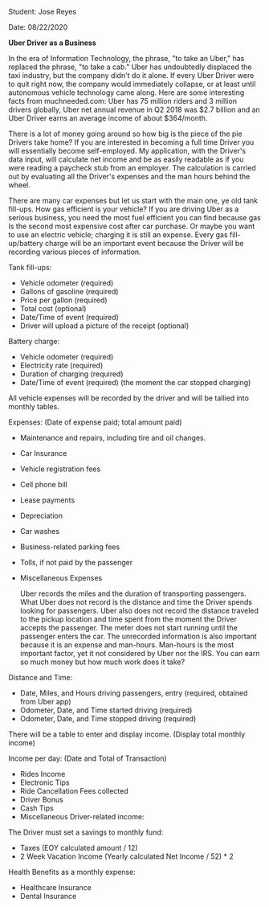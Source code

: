 Student: Jose Reyes

Date: 08/22/2020

**Uber Driver as a Business**

  In the era of Information Technology, the phrase, &quot;to take an Uber,&quot; has replaced the phrase, &quot;to take a cab.&quot; Uber has undoubtedly displaced the taxi industry, but the company didn&#39;t do it alone. If every Uber Driver were to quit right now, the company would immediately collapse, or at least until autonomous vehicle technology came along. Here are some interesting facts from muchneeded.com: Uber has 75 million riders and 3 million drivers globally, Uber net annual revenue in Q2 2018 was $2.7 billion and an Uber Driver earns an average income of about $364/month.

  There is a lot of money going around so how big is the piece of the pie Drivers take home? If you are interested in becoming a full time Driver you will essentially become self-employed. My application, with the Driver&#39;s data input, will calculate net income and be as easily readable as if you were reading a paycheck stub from an employer. The calculation is carried out by evaluating all the Driver&#39;s expenses and the man hours behind the wheel.

  There are many car expenses but let us start with the main one, ye old tank fill-ups. How gas efficient is your vehicle? If you are driving Uber as a serious business, you need the most fuel efficient you can find because gas Is the second most expensive cost after car purchase. Or maybe you want to use an electric vehicle; charging it is still an expense. Every gas fill-up/battery charge will be an important event because the Driver will be recording various pieces of information.

Tank fill-ups:

- Vehicle odometer (required)
- Gallons of gasoline (required)
- Price per gallon (required)
- Total cost (optional)
- Date/Time of event (required)
- Driver will upload a picture of the receipt (optional)

Battery charge:

- Vehicle odometer (required)
- Electricity rate (required)
- Duration of charging (required)
- Date/Time of event (required) (the moment the car stopped charging)

All vehicle expenses will be recorded by the driver and will be tallied into monthly tables.

Expenses: (Date of expense paid; total amount paid)

- Maintenance and repairs, including tire and oil changes.
- Car Insurance
- Vehicle registration fees
- Cell phone bill
- Lease payments
- Depreciation
- Car washes
- Business-related parking fees
- Tolls, if not paid by the passenger
- Miscellaneous Expenses

  Uber records the miles and the duration of transporting passengers. What Uber does not record is the distance and time the Driver spends looking for passengers. Uber also does not record the distance traveled to the pickup location and time spent from the moment the Driver accepts the passenger. The meter does not start running until the passenger enters the car. The unrecorded information is also important because it is an expense and man-hours. Man-hours is the most important factor, yet it not considered by Uber nor the IRS. You can earn so much money but how much work does it take?

Distance and Time:

- Date, Miles, and Hours driving passengers, entry (required, obtained from Uber app)
- Odometer, Date, and Time started driving (required)
- Odometer, Date, and Time stopped driving (required)

There will be a table to enter and display income. (Display total monthly income)

Income per day: (Date and Total of Transaction)

- Rides Income
- Electronic Tips
- Ride Cancellation Fees collected
- Driver Bonus
- Cash Tips
- Miscellaneous Driver-related income:

The Driver must set a savings to monthly fund:

- Taxes (EOY calculated amount / 12)
- 2 Week Vacation Income (Yearly calculated Net Income / 52) \* 2

Health Benefits as a monthly expense:

- Healthcare Insurance
- Dental Insurance
